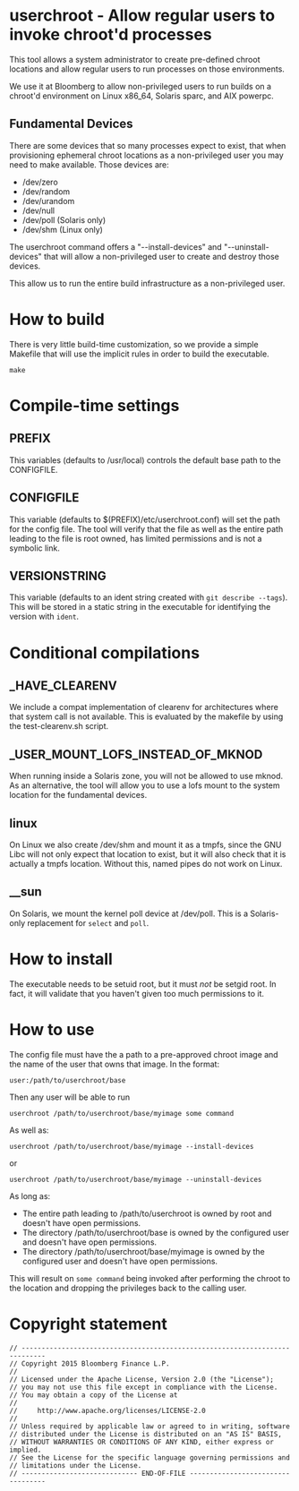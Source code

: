 # userchroot - Allow regular users to invoke chroot'd processes

This tool allows a system administrator to create pre-defined chroot
locations and allow regular users to run processes on those
environments.

We use it at Bloomberg to allow non-privileged users to run builds on
a chroot'd environment on Linux x86_64, Solaris sparc, and AIX
powerpc.

## Fundamental Devices

There are some devices that so many processes expect to exist, that
when provisioning ephemeral chroot locations as a non-privileged user
you may need to make available. Those devices are:

 * /dev/zero
 * /dev/random
 * /dev/urandom
 * /dev/null
 * /dev/poll (Solaris only)
 * /dev/shm (Linux only)

The userchroot command offers a "--install-devices" and
"--uninstall-devices" that will allow a non-privileged user to create
and destroy those devices.

This allow us to run the entire build infrastructure as a
non-privileged user.

# How to build

There is very little build-time customization, so we provide a simple
Makefile that will use the implicit rules in order to build the
executable.

```
make
```

# Compile-time settings

## PREFIX

This variables (defaults to /usr/local) controls the default base path
to the CONFIGFILE.

## CONFIGFILE

This variable (defaults to $(PREFIX)/etc/userchroot.conf) will set the
path for the config file. The tool will verify that the file as well
as the entire path leading to the file is root owned, has limited
permissions and is not a symbolic link.

## VERSIONSTRING

This variable (defaults to an ident string created with `git describe
--tags`). This will be stored in a static string in the executable for
identifying the version with `ident`.

# Conditional compilations

## _HAVE_CLEARENV

We include a compat implementation of clearenv for architectures where
that system call is not available. This is evaluated by the makefile
by using the test-clearenv.sh script.

## _USER_MOUNT_LOFS_INSTEAD_OF_MKNOD

When running inside a Solaris zone, you will not be allowed to use
mknod. As an alternative, the tool will allow you to use a lofs mount
to the system location for the fundamental devices.

## __linux__

On Linux we also create /dev/shm and mount it as a tmpfs, since the
GNU Libc will not only expect that location to exist, but it will also
check that it is actually a tmpfs location. Without this, named pipes
do not work on Linux.

## __sun

On Solaris, we mount the kernel poll device at /dev/poll. This is a
Solaris-only replacement for `select` and `poll`.

# How to install

The executable needs to be setuid root, but it must *not* be setgid
root. In fact, it will validate that you haven't given too much
permissions to it.

# How to use

The config file must have the a path to a pre-approved chroot image
and the name of the user that owns that image. In the format:

```
user:/path/to/userchroot/base
```

Then any user will be able to run

```
userchroot /path/to/userchroot/base/myimage some command
```

As well as:

```
userchroot /path/to/userchroot/base/myimage --install-devices
```

or

```
userchroot /path/to/userchroot/base/myimage --uninstall-devices
```

As long as:

 * The entire path leading to /path/to/userchroot is owned by root and
   doesn't have open permissions.
 * The directory /path/to/userchroot/base is owned by the configured
   user and doesn't have open permissions.
 * The directory /path/to/userchroot/base/myimage is owned by the
   configured user and doesn't have open permissions.

This will result on ```some command``` being invoked after performing
the chroot to the location and dropping the privileges back to the
calling user.

# Copyright statement


```
// ----------------------------------------------------------------------------
// Copyright 2015 Bloomberg Finance L.P.
//
// Licensed under the Apache License, Version 2.0 (the "License");
// you may not use this file except in compliance with the License.
// You may obtain a copy of the License at
//
//     http://www.apache.org/licenses/LICENSE-2.0
//
// Unless required by applicable law or agreed to in writing, software
// distributed under the License is distributed on an "AS IS" BASIS,
// WITHOUT WARRANTIES OR CONDITIONS OF ANY KIND, either express or implied.
// See the License for the specific language governing permissions and
// limitations under the License.
// ----------------------------- END-OF-FILE ----------------------------------
```
